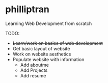 # philliptran
 
Learning Web Development from scratch

TODO:

- ~~Learn/work on basics of web development~~
- Get basic layout of website
- Work on website aesthetics
- Populate website with information
  - Add aboutme
  - Add Projects
  - Add resume
  
 
